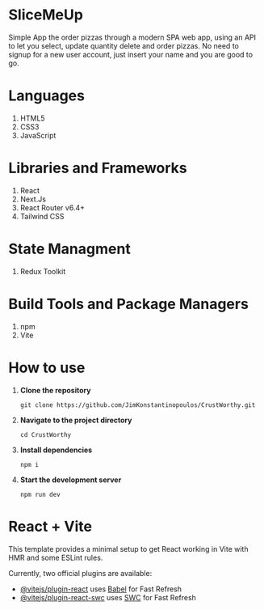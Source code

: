 # SliceMeUp

Simple App the order pizzas through a modern SPA web app, using an API to let you select, update quantity delete and order pizzas. No need to signup for a new user account, just insert your name and you are good to go. 

# Languages
<ol>
  <li>HTML5</li>
  <li>CSS3</li>
  <li>JavaScript</li>
</ol>

# Libraries and Frameworks
<ol>
  <li>React</li>
  <li>Next.Js</li>
  <li>React Router v6.4+</li>
  <li>Tailwind CSS</li>
</ol>

# State Managment
<ol>
  <li>Redux Toolkit</li>
</ol>

# Build Tools and Package Managers
<ol>
  <li>npm</li>
  <li>Vite</li>
</ol>


# How to use
1. **Clone the repository**
    ```
    git clone https://github.com/JimKonstantinopoulos/CrustWorthy.git
    ```
2. **Navigate to the project directory**
    ```
    cd CrustWorthy
    ```
3. **Install dependencies**
    ```
    npm i
    ```
4. **Start the development server**
    ```
    npm run dev
    ```

# React + Vite

This template provides a minimal setup to get React working in Vite with HMR and some ESLint rules.

Currently, two official plugins are available:

- [@vitejs/plugin-react](https://github.com/vitejs/vite-plugin-react/blob/main/packages/plugin-react/README.md) uses [Babel](https://babeljs.io/) for Fast Refresh
- [@vitejs/plugin-react-swc](https://github.com/vitejs/vite-plugin-react-swc) uses [SWC](https://swc.rs/) for Fast Refresh
